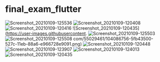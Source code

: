 # final_exam_flutter
![Screenshot_20210109-125536](https://user-images.githubusercontent.com/55029461/104086750-59be5400-527c-11eb-8960-cf4a4dc18723.png)
![Screenshot_20210109-120408](https://user-images.githubusercontent.com/55029461/104086754-5d51db00-527c-11eb-9570-c877e9e0da78.png)
![Screenshot_20210109-120416](https://user-images.githubusercontent.com/55029461/104086755-5f1b9e80-527c-11eb-85bc-17422bc40088.png)
![Screenshot_20210109-120435](https://user-images.githubusercontent.
![Screenshot_20210109-125503](https://user-images.githubusercontent.com/55029461/104086764-6b076080-527c-11eb-850a-492f5d97f43b.png)
![Screenshot_20210109-125508](https://user-images.githubusercontent.com/55029461/104086766-70fd4180-527c-11eb-8aea-b337bea4993e.png)
com/55029461/104086756-5fb43500-527c-11eb-88a6-e966728e9091.png)
![Screenshot_20210109-120448](https://user-images.githubusercontent.com/55029461/104086757-604ccb80-527c-11eb-9972-1824b9d7bd27.png)
![Screenshot_20210109-123907](https://user-images.githubusercontent.com/55029461/104086759-6347bc00-527c-11eb-9042-d4a170f31867.png)
![Screenshot_20210109-124013](https://user-images.githubusercontent.com/55029461/104086761-66db4300-527c-11eb-9d89-1a10c59896cb.png)
![Screenshot_20210109-120435](https://user-images.githubusercontent.com/55029461/104167957-118b6700-541f-11eb-8f75-1f3f57d51e4f.png)

